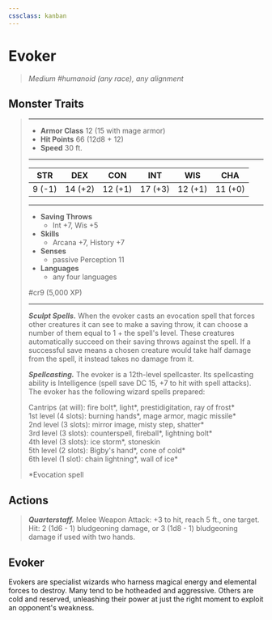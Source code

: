 ```yaml
---
cssclass: kanban
---
```


# Evoker
>*Medium #humanoid (any race), any alignment*
## Monster Traits
>___
>- **Armor Class** 12 (15 with mage armor)
>- **Hit Points** 66 (12d8 + 12)
>- **Speed** 30 ft.
>___
>|STR|DEX|CON|INT|WIS|CHA|
>|:---:|:---:|:---:|:---:|:---:|:---:|
>|9 (-1)|14 (+2)|12 (+1)|17 (+3)|12 (+1)|11 (+0)|
>___
>- **Saving Throws**
>	 - Int +7, Wis +5
>- **Skills**
>	 - Arcana +7, History +7
>- **Senses**
>	 - passive Perception 11
>- **Languages**
>	 - any four languages
>
> #cr9 (5,000 XP)
>___
>***Sculpt Spells.*** When the evoker casts an evocation spell that forces other creatures it can see to make a saving throw, it can choose a number of them equal to 1 + the spell's level. These creatures automatically succeed on their saving throws against the spell. If a successful save means a chosen creature would take half damage from the spell, it instead takes no damage from it.  
>
>***Spellcasting.*** The evoker is a 12th-level spellcaster. Its spellcasting ability is Intelligence (spell save DC 15, +7 to hit with spell attacks). The evoker has the following wizard spells prepared:  
>
>Cantrips (at will): fire bolt*, light*, prestidigitation, ray of frost*  
>1st level (4 slots): burning hands*, mage armor, magic missile*  
>2nd level (3 slots): mirror image, misty step, shatter*  
>3rd level (3 slots): counterspell, fireball*, lightning bolt*  
>4th level (3 slots): ice storm*, stoneskin  
>5th level (2 slots): Bigby's hand*, cone of cold*  
>6th level (1 slot): chain lightning*, wall of ice*  
>
>*Evocation spell  
>
>
## Actions
>***Quarterstaff.*** Melee Weapon Attack: +3 to hit, reach 5 ft., one target. Hit: 2 (1d6 - 1) bludgeoning damage, or 3 (1d8 - 1) bludgeoning damage if used with two hands.
## Evoker
Evokers are specialist wizards who harness magical energy and elemental forces to destroy. Many tend to be hotheaded and aggressive. Others are cold and reserved, unleashing their power at just the right moment to exploit an opponent's weakness.